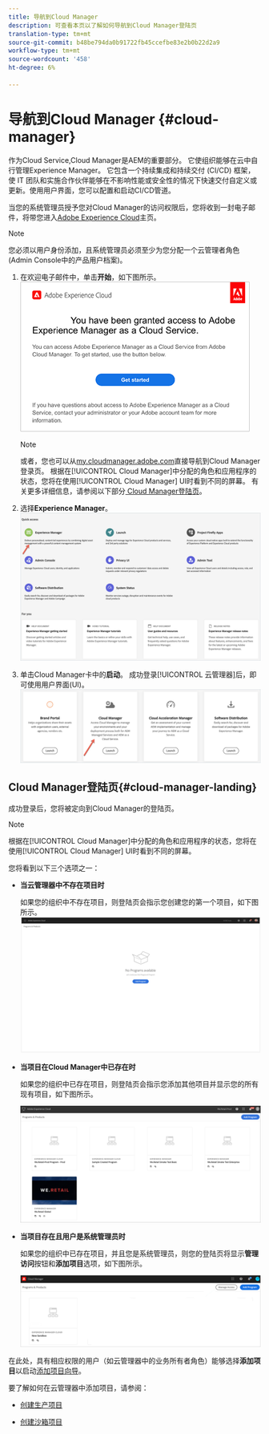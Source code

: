 ```yaml
---
title: 导航到Cloud Manager
description: 可查看本页以了解如何导航到Cloud Manager登陆页
translation-type: tm+mt
source-git-commit: b48be794da0b91722fb45ccefbe83e2b0b22d2a9
workflow-type: tm+mt
source-wordcount: '458'
ht-degree: 6%

---
```



# 导航到Cloud Manager {#cloud-manager}

作为Cloud Service,Cloud Manager是AEM的重要部分。 它使组织能够在云中自行管理Experience Manager。 它包含一个持续集成和持续交付 (CI/CD) 框架，使 IT 团队和实施合作伙伴能够在不影响性能或安全性的情况下快速交付自定义或更新。使用用户界面，您可以配置和启动CI/CD管道。

当您的系统管理员授予您对Cloud Manager的访问权限后，您将收到一封电子邮件，将带您进入[Adobe Experience Cloud](https://experience.adobe.com)主页。

>[!NOTE]
>您必须以用户身份添加，且系统管理员必须至少为您分配一个云管理者角色(Admin Console中的产品用户档案)。

1. 在欢迎电子邮件中，单击&#x200B;**开始**，如下图所示。
   ![](/help/onboarding/what-is-required/assets/get-started-email.png)

   >[!NOTE]
   >或者，您也可以从[my.cloudmanager.adobe.com](https://my.cloudmanager.adobe.com/)直接导航到Cloud Manager登录页。 根据在[!UICONTROL Cloud Manager]中分配的角色和应用程序的状态，您将在使用[!UICONTROL Cloud Manager] UI时看到不同的屏幕。 有关更多详细信息，请参阅以下部分[ Cloud Manager登陆页](#cloud-manager-landing)。

1. 选择&#x200B;**Experience Manager**。
   ![](/help/onboarding/getting-access-to-aem-in-cloud/assets/landing-page1.png)

1. 单击Cloud Manager卡中的&#x200B;**启动**。 成功登录[!UICONTROL 云管理器]后，即可使用用户界面(UI)。
   ![](/help/onboarding/getting-access-to-aem-in-cloud/assets/landing-page2.png)


## Cloud Manager登陆页{#cloud-manager-landing}

成功登录后，您将被定向到Cloud Manager的登陆页。

>[!NOTE]
>根据在[!UICONTROL Cloud Manager]中分配的角色和应用程序的状态，您将在使用[!UICONTROL Cloud Manager] UI时看到不同的屏幕。

您将看到以下三个选项之一：

* **当云管理器中不存在项目时**

   如果您的组织中不存在项目，则登陆页会指示您创建您的第一个项目，如下图所示。
   ![](/help/onboarding/getting-access-to-aem-in-cloud/assets/first_timelogin0.png)

* **当项目在Cloud Manager中已存在时**

   如果您的组织中已存在项目，则登陆页会指示您添加其他项目并显示您的所有现有项目，如下图所示。

   ![](/help/onboarding/getting-access-to-aem-in-cloud/assets/first_timelogin1.png)

* **当项目存在且用户是系统管理员时**

   如果您的组织中已存在项目，并且您是系统管理员，则您的登陆页将显示&#x200B;**管理访问**&#x200B;按钮和&#x200B;**添加项目**&#x200B;选项，如下图所示。

   ![](/help/onboarding/getting-access-to-aem-in-cloud/assets/admin-console-4.png)

在此处，具有相应权限的用户（如云管理器中的业务所有者角色）能够选择&#x200B;**添加项目**&#x200B;以启动[添加项目向导](https://experienceleague.adobe.com/docs/experience-manager-cloud-service/onboarding/getting-access/production-programs/creating-production-program.html?lang=en#getting-access)。

要了解如何在云管理器中添加项目，请参阅：

* [创建生产项目](/help/onboarding/getting-access-to-aem-in-cloud/creating-production-program.md)

* [创建沙箱项目](/help/onboarding/getting-access-to-aem-in-cloud/creating-sandbox-program.md)